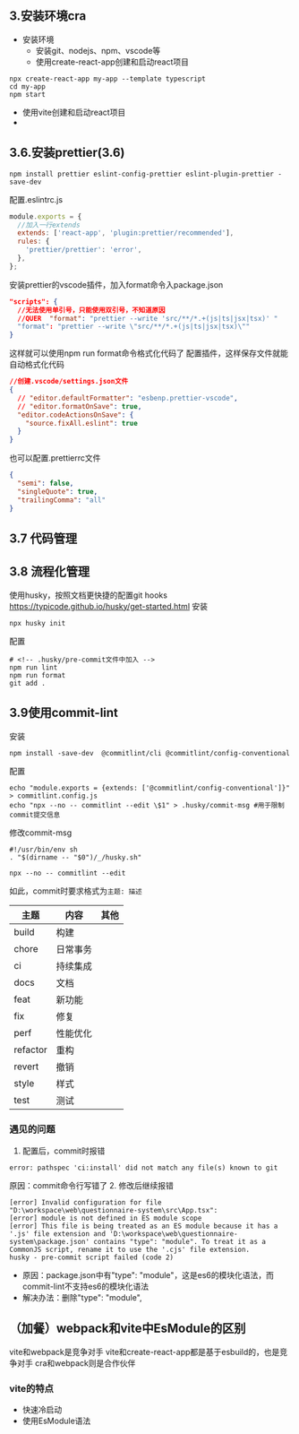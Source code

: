 ## 3.安装环境cra
- 安装环境
  - 安装git、nodejs、npm、vscode等
  - 使用create-react-app创建和启动react项目
```shell
npx create-react-app my-app --template typescript
cd my-app
npm start
```
 - 使用vite创建和启动react项目
 - 
## 3.6.安装prettier(3.6)
```shell
npm install prettier eslint-config-prettier eslint-plugin-prettier -save-dev
```
配置.eslintrc.js
```js
module.exports = {
  //加入一行extends
  extends: ['react-app', 'plugin:prettier/recommended'],
  rules: {
    'prettier/prettier': 'error',
  },
};
```
安装prettier的vscode插件，加入format命令入package.json
```json
"scripts": {
  //无法使用单引号，只能使用双引号，不知道原因 
  //QUER  "format": "prettier --write 'src/**/*.+(js|ts|jsx|tsx)' "
  "format": "prettier --write \"src/**/*.+(js|ts|jsx|tsx)\""
}
```
这样就可以使用npm run format命令格式化代码了
配置插件，这样保存文件就能自动格式化代码
```json
//创建.vscode/settings.json文件
{
  // "editor.defaultFormatter": "esbenp.prettier-vscode",
  // "editor.formatOnSave": true,
  "editor.codeActionsOnSave": {
    "source.fixAll.eslint": true
  }
}
```
也可以配置.prettierrc文件
```json
{
  "semi": false,
  "singleQuote": true,
  "trailingComma": "all"
}
```
## 3.7 代码管理
## 3.8 流程化管理
使用husky，按照文档更快捷的配置git hooks
https://typicode.github.io/husky/get-started.html
安装
```shell
npx husky init
```
配置
```shell
# <!-- .husky/pre-commit文件中加入 -->
npm run lint
npm run format
git add .

```
## 3.9使用commit-lint
安装
```shell
npm install -save-dev  @commitlint/cli @commitlint/config-conventional
```
配置
```shell
echo "module.exports = {extends: ['@commitlint/config-conventional']}" > commitlint.config.js
echo "npx --no -- commitlint --edit \$1" > .husky/commit-msg #用于限制commit提交信息
```
修改commit-msg
```shell
#!/usr/bin/env sh
. "$(dirname -- "$0")/_/husky.sh"

npx --no -- commitlint --edit 
```
如此，commit时要求格式为`主题: 描述`

| 主题     | 内容     | 其他 |
| -------- | -------- | ---- |
| build    | 构建     |
| chore    | 日常事务 |
| ci       | 持续集成 |
| docs     | 文档     |
| feat     | 新功能   |
| fix      | 修复     |
| perf     | 性能优化 |
| refactor | 重构     |
| revert   | 撤销     |
| style    | 样式     |
| test     | 测试     |
### 遇见的问题
1. 配置后，commit时报错
```shell
error: pathspec 'ci:install' did not match any file(s) known to git
```
原因：commit命令行写错了
2. 修改后继续报错
```
[error] Invalid configuration for file "D:\workspace\web\questionnaire-system\src\App.tsx":
[error] module is not defined in ES module scope
[error] This file is being treated as an ES module because it has a '.js' file extension and 'D:\workspace\web\questionnaire-system\package.json' contains "type": "module". To treat it as a CommonJS script, rename it to use the '.cjs' file extension.
husky - pre-commit script failed (code 2)
```
- 原因：package.json中有"type": "module"，这是es6的模块化语法，而commit-lint不支持es6的模块化语法
- 解决办法：删除"type": "module",
## （加餐）webpack和vite中EsModule的区别
vite和webpack是竞争对手
vite和create-react-app都是基于esbuild的，也是竞争对手
cra和webpack则是合作伙伴
### vite的特点
- 快速冷启动
- 使用EsModule语法